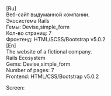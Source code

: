 [Ru]<br>
Веб-сайт выдуманной компании.<br>
Экосистема Rails<br>
Гемы: Devise,simple_form<br>
Кол-во страниц: 7<br>
Фронтенд: HTML/SCSS/Bootstrap v5.0.2<br>
[En]<br>
The website of a fictional company.<br>
Rails Ecosystem<br>
Gems: Devise,simple_form<br>
Number of pages: 7<br>
Frontend: HTML/CSS/Bootstrap v5.0.2<br>

Screen:

